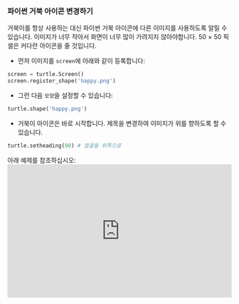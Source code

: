 ### 파이썬 거북 아이콘 변경하기

거북이를 항상 사용하는 대신 파이썬 거북 아이콘에 다른 이미지를 사용하도록 알릴 수 있습니다. 이미지가 너무 작아서 화면이 너무 많이 가려지지 않아야합니다. 50 × 50 픽셀은 커다란 아이콘을 줄 것입니다.

+ 먼저 이미지를 `screen`에 아래와 같이 등록합니다:

```python
screen = turtle.Screen()
screen.register_shape('happy.png') 
```

+ 그런 다음 `모양`을 설정할 수 있습니다:

```python
turtle.shape('happy.png')
```

+ 거북이 아이콘은 바로 시작합니다. 제목을 변경하여 이미지가 위를 향하도록 할 수 있습니다.

```python
turtle.setheading(90) # 얼굴을 위쪽으로
```

아래 예제를 참조하십시오: <iframe src="https://trinket.io/embed/python/5f68ef3fd7?start=result" width="100%" height="300" frameborder="0" marginwidth="0" marginheight="0" allowfullscreen mark="crwd-mark"></iframe>